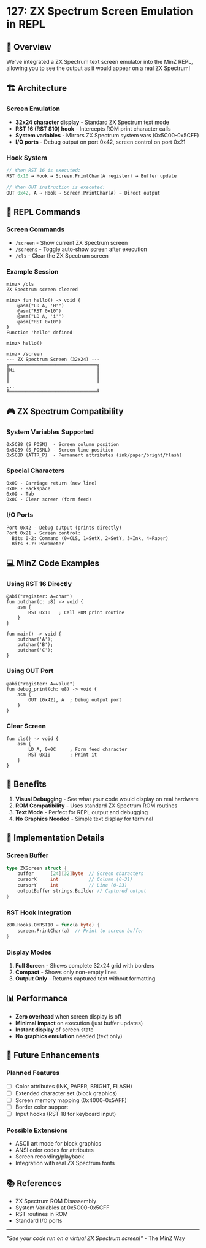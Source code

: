 # 127: ZX Spectrum Screen Emulation in REPL

## 🎯 Overview

We've integrated a ZX Spectrum text screen emulator into the MinZ REPL, allowing you to see the output as it would appear on a real ZX Spectrum!

## 🏗️ Architecture

### Screen Emulation
- **32x24 character display** - Standard ZX Spectrum text mode
- **RST 16 (RST $10) hook** - Intercepts ROM print character calls
- **System variables** - Mirrors ZX Spectrum system vars (0x5C00-0x5CFF)
- **I/O ports** - Debug output on port 0x42, screen control on port 0x21

### Hook System
```go
// When RST 16 is executed:
RST 0x10 → Hook → Screen.PrintChar(A register) → Buffer update

// When OUT instruction is executed:
OUT 0x42, A → Hook → Screen.PrintChar(A) → Direct output
```

## 📝 REPL Commands

### Screen Commands
- `/screen` - Show current ZX Spectrum screen
- `/screens` - Toggle auto-show screen after execution
- `/cls` - Clear the ZX Spectrum screen

### Example Session
```
minz> /cls
ZX Spectrum screen cleared

minz> fun hello() -> void {
    @asm("LD A, 'H'")
    @asm("RST 0x10")
    @asm("LD A, 'i'")
    @asm("RST 0x10")
}
Function 'hello' defined

minz> hello()

minz> /screen
--- ZX Spectrum Screen (32x24) ---
╔════════════════════════════════╗
║Hi                              ║
║                                ║
║                                ║
...
╚════════════════════════════════╝
```

## 🎮 ZX Spectrum Compatibility

### System Variables Supported
```
0x5C88 (S_POSN)  - Screen column position
0x5C89 (S_POSNL) - Screen line position
0x5C8D (ATTR_P)  - Permanent attributes (ink/paper/bright/flash)
```

### Special Characters
```
0x0D - Carriage return (new line)
0x08 - Backspace
0x09 - Tab
0x0C - Clear screen (form feed)
```

### I/O Ports
```
Port 0x42 - Debug output (prints directly)
Port 0x21 - Screen control:
  Bits 0-2: Command (0=CLS, 1=SetX, 2=SetY, 3=Ink, 4=Paper)
  Bits 3-7: Parameter
```

## 💻 MinZ Code Examples

### Using RST 16 Directly
```minz
@abi("register: A=char")
fun putchar(c: u8) -> void {
    asm {
        RST 0x10   ; Call ROM print routine
    }
}

fun main() -> void {
    putchar('A');
    putchar('B');
    putchar('C');
}
```

### Using OUT Port
```minz
@abi("register: A=value")
fun debug_print(ch: u8) -> void {
    asm {
        OUT (0x42), A  ; Debug output port
    }
}
```

### Clear Screen
```minz
fun cls() -> void {
    asm {
        LD A, 0x0C     ; Form feed character
        RST 0x10       ; Print it
    }
}
```

## 🚀 Benefits

1. **Visual Debugging** - See what your code would display on real hardware
2. **ROM Compatibility** - Uses standard ZX Spectrum ROM routines
3. **Text Mode** - Perfect for REPL output and debugging
4. **No Graphics Needed** - Simple text display for terminal

## 🔧 Implementation Details

### Screen Buffer
```go
type ZXScreen struct {
    buffer      [24][32]byte  // Screen characters
    cursorX     int           // Column (0-31)
    cursorY     int           // Line (0-23)
    outputBuffer strings.Builder // Captured output
}
```

### RST Hook Integration
```go
z80.Hooks.OnRST10 = func(a byte) {
    screen.PrintChar(a)  // Print to screen buffer
}
```

### Display Modes
1. **Full Screen** - Shows complete 32x24 grid with borders
2. **Compact** - Shows only non-empty lines
3. **Output Only** - Returns captured text without formatting

## 📊 Performance

- **Zero overhead** when screen display is off
- **Minimal impact** on execution (just buffer updates)
- **Instant display** of screen state
- **No graphics emulation** needed (text only)

## 🎯 Future Enhancements

### Planned Features
- [ ] Color attributes (INK, PAPER, BRIGHT, FLASH)
- [ ] Extended character set (block graphics)
- [ ] Screen memory mapping (0x4000-0x5AFF)
- [ ] Border color support
- [ ] Input hooks (RST 18 for keyboard input)

### Possible Extensions
- ASCII art mode for block graphics
- ANSI color codes for attributes
- Screen recording/playback
- Integration with real ZX Spectrum fonts

## 📚 References

- ZX Spectrum ROM Disassembly
- System Variables at 0x5C00-0x5CFF
- RST routines in ROM
- Standard I/O ports

---

*"See your code run on a virtual ZX Spectrum screen!"* - The MinZ Way